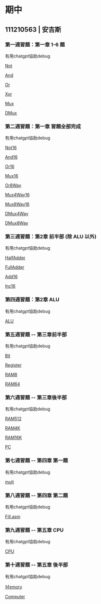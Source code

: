 # 期中
## 111210563 | 安吉斯

### 第一週習題：第一章 1-6 題
有用chatgpt協助debug

[Not](https://github.com/Erhashh/_cohomework/blob/master/01/Not.hdl)

[And](https://github.com/Erhashh/_cohomework/blob/master/01/And.hdl)

[Or](https://github.com/Erhashh/_cohomework/blob/master/01/Or.hdl)

[Xor](https://github.com/Erhashh/_cohomework/blob/master/01/Xor.hdl)

[Mux](https://github.com/Erhashh/_cohomework/blob/master/01/Mux.hdl)

[DMux](https://github.com/Erhashh/_cohomework/blob/master/01/DMux.hdl)

### 第二週習題：第一章 習題全部完成
有用chatgpt協助debug

[Not16](https://github.com/Erhashh/_cohomework/blob/master/01/Not16.hdl)

[And16](https://github.com/Erhashh/_cohomework/blob/master/01/And16.hdl)

[Or16](https://github.com/Erhashh/_cohomework/blob/master/01/Or16.hdl)

[Mux16](https://github.com/Erhashh/_cohomework/blob/master/01/Mux16.hdl)

[Or8Way](https://github.com/Erhashh/_cohomework/blob/master/01/Or8Way.hdl)

[Mux4Way16](https://github.com/Erhashh/_cohomework/blob/master/01/Mux4Way16.hdl)

[Mux8Way16](https://github.com/Erhashh/_cohomework/blob/master/01/Mux8Way16.hdl)

[DMux4Way](https://github.com/Erhashh/_cohomework/blob/master/01/DMux4Way.hdl)

[DMux8Way](https://github.com/Erhashh/_cohomework/blob/master/01/DMux8Way.hdl)

### 第三週習題：第2章 前半部 (除 ALU 以外)
有用chatgpt協助debug

[HalfAdder](https://github.com/Erhashh/_cohomework/blob/master/02/HalfAdder.hdl)

[FullAdder](https://github.com/Erhashh/_cohomework/blob/master/02/FullAdder.hdl)

[Add16](https://github.com/Erhashh/_cohomework/blob/master/02/Add16.hdl)

[Inc16](https://github.com/Erhashh/_cohomework/blob/master/02/Inc16.hdl)

### 第四週習題：第2章 ALU 
有用chatgpt協助debug

[ALU](https://github.com/Erhashh/_cohomework/blob/master/02/ALU.hdl)

### 第五週習題 -- 第三章前半部

有用chatgpt協助debug

[Bit](https://github.com/Erhashh/_cohomework/blob/master/03/a/Bit.hdl)

[Register](https://github.com/Erhashh/_cohomework/blob/master/03/a/Register.hdl)

[RAM8](https://github.com/Erhashh/_cohomework/blob/master/03/a/RAM8.hdl)

[RAM64](https://github.com/Erhashh/_cohomework/blob/master/03/a/RAM64.hdl)

### 第六週習題 -- 第三章後半部
有用chatgpt協助debug

[RAM512](https://github.com/Erhashh/_cohomework/blob/master/03/b/RAM512.hdl)

[RAM4K](https://github.com/Erhashh/_cohomework/blob/master/03/b/RAM4K.hdl)

[RAM16K](https://github.com/Erhashh/_cohomework/blob/master/03/b/RAM16K.hdl)

[PC](https://github.com/Erhashh/_cohomework/blob/master/03/a/PC.hdl)

### 第七週習題 -- 第四章 第一題
有用chatgpt協助debug

[mult](https://github.com/Erhashh/_cohomework/blob/master/04/mult/mult.asm)

### 第八週習題 -- 第四章 第二題
有用chatgpt協助debug

[Fill.asm](https://github.com/Erhashh/_cohomework/blob/master/04/fill/Fill.asm)

### 第九週習題 -- 第五章 CPU
有用chatgpt協助debug

[CPU](https://github.com/Erhashh/_cohomework/blob/master/05/CPU.hdl)

### 第十週習題 -- 第五章 後半部
有用chatgpt協助debug

[Ｍemory](https://github.com/Erhashh/_cohomework/blob/master/05/Memory.hdl)

[Computer](https://github.com/Erhashh/_cohomework/blob/master/05/Computer.hdl)


